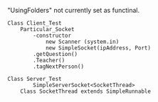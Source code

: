 "UsingFolders" not currently set as functinal.
```
Class Client_Test
	Particular_Socket
		-constructor
			new Scanner (system.in)
			new SimpleSocket(ipAddress, Port)
		.getQuestion()
		.Teacher()
		.tagNextPerson()

Class Server_Test
		SimpleServerSocket<SocketThread>
	Class SocketThread extends SimpleRunnable
```

